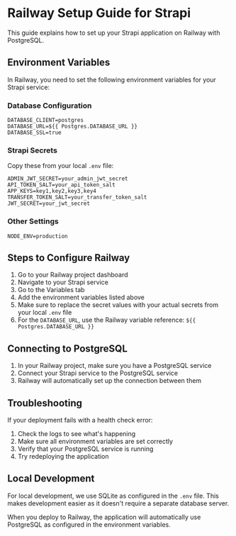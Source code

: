 # Railway Setup Guide for Strapi

This guide explains how to set up your Strapi application on Railway with PostgreSQL.

## Environment Variables

In Railway, you need to set the following environment variables for your Strapi service:

### Database Configuration
```
DATABASE_CLIENT=postgres
DATABASE_URL=${{ Postgres.DATABASE_URL }}
DATABASE_SSL=true
```

### Strapi Secrets
Copy these from your local `.env` file:
```
ADMIN_JWT_SECRET=your_admin_jwt_secret
API_TOKEN_SALT=your_api_token_salt
APP_KEYS=key1,key2,key3,key4
TRANSFER_TOKEN_SALT=your_transfer_token_salt
JWT_SECRET=your_jwt_secret
```

### Other Settings
```
NODE_ENV=production
```

## Steps to Configure Railway

1. Go to your Railway project dashboard
2. Navigate to your Strapi service
3. Go to the Variables tab
4. Add the environment variables listed above
5. Make sure to replace the secret values with your actual secrets from your local `.env` file
6. For the `DATABASE_URL`, use the Railway variable reference: `${{ Postgres.DATABASE_URL }}`

## Connecting to PostgreSQL

1. In your Railway project, make sure you have a PostgreSQL service
2. Connect your Strapi service to the PostgreSQL service
3. Railway will automatically set up the connection between them

## Troubleshooting

If your deployment fails with a health check error:

1. Check the logs to see what's happening
2. Make sure all environment variables are set correctly
3. Verify that your PostgreSQL service is running
4. Try redeploying the application

## Local Development

For local development, we use SQLite as configured in the `.env` file. This makes development easier as it doesn't require a separate database server.

When you deploy to Railway, the application will automatically use PostgreSQL as configured in the environment variables. 